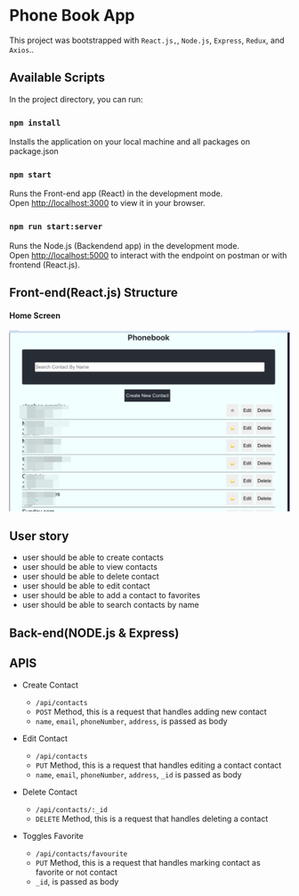 # Phone Book App

This project was bootstrapped with `React.js,`, `Node.js`, `Express`, `Redux`, and `Axios`..

## Available Scripts

In the project directory, you can run:

### `npm install`

Installs the application on your local machine and all packages on package.json



### `npm start`

Runs the Front-end app (React) in the development mode.\
Open [http://localhost:3000](http://localhost:3000) to view it in your browser.


### `npm run start:server`

Runs the Node.js (Backendend app) in the development mode.\
Open [http://localhost:5000](http://localhost:5000) to interact with the endpoint on postman or with frontend (React.js).



## Front-end(React.js) Structure

#### Home Screen
![contacts view](src/assets/WhatsApp%20Image%202023-04-01%20at%2010.36.02%20AM.jpeg "Optional title")



## User story

- user should be able to create contacts
- user should be able to view contacts
- user should be able to delete contact
- user should be able to edit contact
- user should be able to add a contact to favorites
- user should be able to search contacts by name


## Back-end(NODE.js & Express)

## APIS
  - Create Contact
     - `/api/contacts`
     - `POST` Method,  this is a request that handles adding new contact
     - `name`, `email`, `phoneNumber`, `address`, is passed as body

  - Edit Contact
     - `/api/contacts`
     - `PUT` Method,  this is a request that handles editing a contact contact
     - `name`, `email`, `phoneNumber`, `address`, `_id` is passed as body


  - Delete Contact
     - `/api/contacts/:_id`
     - `DELETE` Method,  this is a request that handles deleting a contact


  - Toggles Favorite
     - `/api/contacts/favourite`
     - `PUT` Method,  this is a request that handles marking contact as favorite or not contact
     - `_id`, is passed as body